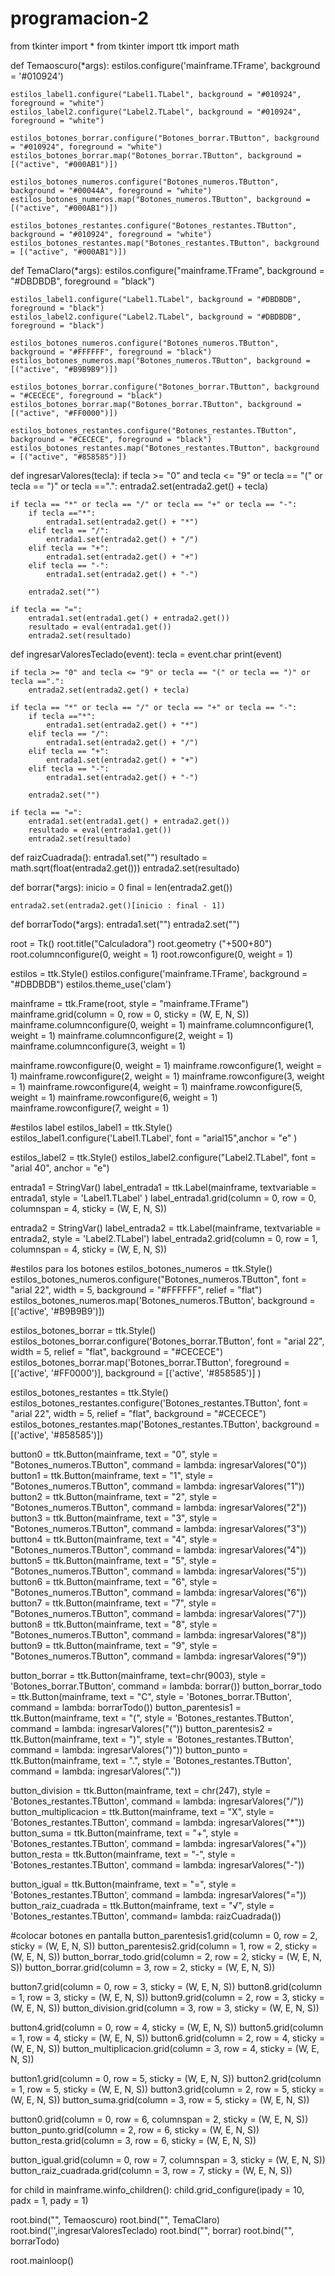 # programacion-2
from tkinter import *
from tkinter import ttk
import math

def Temaoscuro(*args):
    estilos.configure('mainframe.TFrame', background = '#010924')

    estilos_label1.configure("Label1.TLabel", background = "#010924", foreground = "white")
    estilos_label2.configure("Label2.TLabel", background = "#010924", foreground = "white")

    estilos_botones_borrar.configure("Botones_borrar.TButton", background = "#010924", foreground = "white")
    estilos_botones_borrar.map("Botones_borrar.TButton", background = [("active", "#000AB1")])

    estilos_botones_numeros.configure("Botones_numeros.TButton", background = "#00044A", foreground = "white")
    estilos_botones_numeros.map("Botones_numeros.TButton", background = [("active", "#000AB1")])

    estilos_botones_restantes.configure("Botones_restantes.TButton", background = "#010924", foreground = "white")
    estilos_botones_restantes.map("Botones_restantes.TButton", background = [("active", "#000AB1")])

def TemaClaro(*args):
    estilos.configure("mainframe.TFrame", background = "#DBDBDB", foreground = "black")

    estilos_label1.configure("Label1.TLabel", background = "#DBDBDB", foreground = "black")
    estilos_label2.configure("Label2.TLabel", background = "#DBDBDB", foreground = "black")

    estilos_botones_numeros.configure("Botones_numeros.TButton", background = "#FFFFFF", foreground = "black")
    estilos_botones_numeros.map("Botones_numeros.TButton", background = [("active", "#B9B9B9")])

    estilos_botones_borrar.configure("Botones_borrar.TButton", background = "#CECECE", foreground = "black")
    estilos_botones_borrar.map("Botones_borrar.TButton", background = [("active", "#FF0000")])

    estilos_botones_restantes.configure("Botones_restantes.TButton", background = "#CECECE", foreground = "black")
    estilos_botones_restantes.map("Botones_restantes.TButton", background = [("active", "#858585")])

def ingresarValores(tecla):
    if tecla >= "0" and tecla <= "9" or tecla == "(" or tecla == ")" or tecla ==".":
        entrada2.set(entrada2.get() + tecla)
    
    if tecla == "*" or tecla == "/" or tecla == "+" or tecla == "-":
        if tecla =="*":
            entrada1.set(entrada2.get() + "*")
        elif tecla == "/":
            entrada1.set(entrada2.get() + "/")
        elif tecla == "+":
            entrada1.set(entrada2.get() + "+")
        elif tecla == "-":
            entrada1.set(entrada2.get() + "-")

        entrada2.set("")

    if tecla == "=":
        entrada1.set(entrada1.get() + entrada2.get())
        resultado = eval(entrada1.get())
        entrada2.set(resultado)

def ingresarValoresTeclado(event):
    tecla = event.char
    print(event)

    if tecla >= "0" and tecla <= "9" or tecla == "(" or tecla == ")" or tecla ==".":
        entrada2.set(entrada2.get() + tecla)
    
    if tecla == "*" or tecla == "/" or tecla == "+" or tecla == "-":
        if tecla =="*":
            entrada1.set(entrada2.get() + "*")
        elif tecla == "/":
            entrada1.set(entrada2.get() + "/")
        elif tecla == "+":
            entrada1.set(entrada2.get() + "+")
        elif tecla == "-":
            entrada1.set(entrada2.get() + "-")

        entrada2.set("")

    if tecla == "=":
        entrada1.set(entrada1.get() + entrada2.get())
        resultado = eval(entrada1.get())
        entrada2.set(resultado)

def raizCuadrada():
    entrada1.set("")
    resultado = math.sqrt(float(entrada2.get()))
    entrada2.set(resultado)

def borrar(*args):
    inicio = 0
    final = len(entrada2.get())

    entrada2.set(entrada2.get()[inicio : final - 1])

def borrarTodo(*args):
    entrada1.set("")
    entrada2.set("")

root = Tk()
root.title("Calculadora")
root.geometry ("+500+80")
root.columnconfigure(0, weight = 1)
root.rowconfigure(0, weight = 1)

estilos = ttk.Style()
estilos.configure('mainframe.TFrame', background = "#DBDBDB")
estilos.theme_use('clam')

mainframe = ttk.Frame(root, style = "mainframe.TFrame")
mainframe.grid(column = 0, row = 0, sticky = (W, E, N, S))
mainframe.columnconfigure(0, weight = 1)
mainframe.columnconfigure(1, weight = 1)
mainframe.columnconfigure(2, weight = 1)
mainframe.columnconfigure(3, weight = 1)

mainframe.rowconfigure(0, weight = 1)
mainframe.rowconfigure(1, weight = 1)
mainframe.rowconfigure(2, weight = 1)
mainframe.rowconfigure(3, weight = 1)
mainframe.rowconfigure(4, weight = 1)
mainframe.rowconfigure(5, weight = 1)
mainframe.rowconfigure(6, weight = 1)
mainframe.rowconfigure(7, weight = 1)

#estilos label
estilos_label1 = ttk.Style()
estilos_label1.configure('Label1.TLabel', font = "arial15",anchor = "e" )

estilos_label2 = ttk.Style()
estilos_label2.configure("Label2.TLabel", font = "arial 40", anchor = "e")

entrada1 = StringVar()
label_entrada1 = ttk.Label(mainframe, textvariable = entrada1, style = 'Label1.TLabel' )
label_entrada1.grid(column = 0, row = 0, columnspan = 4, sticky = (W, E, N, S))

entrada2 = StringVar()
label_entrada2 = ttk.Label(mainframe, textvariable = entrada2, style = 'Label2.TLabel')
label_entrada2.grid(column = 0, row = 1, columnspan = 4, sticky = (W, E, N, S))

#estilos para los botones
estilos_botones_numeros = ttk.Style()
estilos_botones_numeros.configure("Botones_numeros.TButton", font = "arial 22", width = 5, background = "#FFFFFF", relief = "flat")
estilos_botones_numeros.map('Botones_numeros.TButton', background = [('active', '#B9B9B9')])

estilos_botones_borrar = ttk.Style()
estilos_botones_borrar.configure('Botones_borrar.TButton', font = "arial 22", width = 5, relief = "flat", background = "#CECECE")
estilos_botones_borrar.map('Botones_borrar.TButton', foreground = [('active', '#FF0000')], background = [('active', '#858585')] )


estilos_botones_restantes = ttk.Style()
estilos_botones_restantes.configure('Botones_restantes.TButton', font = "arial 22", width = 5, relief = "flat", background = "#CECECE")
estilos_botones_restantes.map('Botones_restantes.TButton', background = [('active', '#858585')])

button0 = ttk.Button(mainframe, text = "0", style = "Botones_numeros.TButton", command = lambda: ingresarValores("0"))
button1 = ttk.Button(mainframe, text = "1", style = "Botones_numeros.TButton", command = lambda: ingresarValores("1"))
button2 = ttk.Button(mainframe, text = "2", style = "Botones_numeros.TButton", command = lambda: ingresarValores("2"))
button3 = ttk.Button(mainframe, text = "3", style = "Botones_numeros.TButton", command = lambda: ingresarValores("3"))
button4 = ttk.Button(mainframe, text = "4", style = "Botones_numeros.TButton", command = lambda: ingresarValores("4"))
button5 = ttk.Button(mainframe, text = "5", style = "Botones_numeros.TButton", command = lambda: ingresarValores("5"))
button6 = ttk.Button(mainframe, text = "6", style = "Botones_numeros.TButton", command = lambda: ingresarValores("6"))
button7 = ttk.Button(mainframe, text = "7", style = "Botones_numeros.TButton", command = lambda: ingresarValores("7"))
button8 = ttk.Button(mainframe, text = "8", style = "Botones_numeros.TButton", command = lambda: ingresarValores("8"))
button9 = ttk.Button(mainframe, text = "9", style = "Botones_numeros.TButton", command = lambda: ingresarValores("9"))

button_borrar = ttk.Button(mainframe, text=chr(9003), style = 'Botones_borrar.TButton', command = lambda: borrar())
button_borrar_todo = ttk.Button(mainframe, text = "C", style = 'Botones_borrar.TButton', command = lambda: borrarTodo())
button_parentesis1 = ttk.Button(mainframe, text = "(", style = 'Botones_restantes.TButton', command = lambda: ingresarValores("("))
button_parentesis2 = ttk.Button(mainframe, text = ")", style = 'Botones_restantes.TButton', command = lambda: ingresarValores(")"))
button_punto = ttk.Button(mainframe, text = ".", style = 'Botones_restantes.TButton', command = lambda: ingresarValores("."))

button_division = ttk.Button(mainframe, text = chr(247), style = 'Botones_restantes.TButton', command = lambda: ingresarValores("/")) 
button_multiplicacion = ttk.Button(mainframe, text = "X", style = 'Botones_restantes.TButton', command = lambda: ingresarValores("*"))
button_suma = ttk.Button(mainframe, text = "+", style = 'Botones_restantes.TButton', command = lambda: ingresarValores("+"))
button_resta = ttk.Button(mainframe, text = "-", style = 'Botones_restantes.TButton', command = lambda: ingresarValores("-"))

button_igual = ttk.Button(mainframe, text = "=", style = 'Botones_restantes.TButton', command = lambda: ingresarValores("="))
button_raiz_cuadrada = ttk.Button(mainframe, text = "√", style = 'Botones_restantes.TButton', command= lambda: raizCuadrada())

#colocar botones en pantalla
button_parentesis1.grid(column = 0, row = 2, sticky = (W, E, N, S))
button_parentesis2.grid(column = 1, row = 2, sticky = (W, E, N, S))
button_borrar_todo.grid(column = 2, row = 2, sticky = (W, E, N, S))
button_borrar.grid(column = 3, row = 2, sticky = (W, E, N, S))

button7.grid(column = 0, row = 3, sticky = (W, E, N, S))
button8.grid(column = 1, row = 3, sticky = (W, E, N, S))
button9.grid(column = 2, row = 3, sticky = (W, E, N, S))
button_division.grid(column = 3, row = 3, sticky = (W, E, N, S))

button4.grid(column = 0, row = 4, sticky = (W, E, N, S))
button5.grid(column = 1, row = 4, sticky = (W, E, N, S))
button6.grid(column = 2, row = 4, sticky = (W, E, N, S))
button_multiplicacion.grid(column = 3, row = 4, sticky = (W, E, N, S))

button1.grid(column = 0, row = 5, sticky = (W, E, N, S))
button2.grid(column = 1, row = 5, sticky = (W, E, N, S))
button3.grid(column = 2, row = 5, sticky = (W, E, N, S))
button_suma.grid(column = 3, row = 5, sticky = (W, E, N, S))

button0.grid(column = 0, row = 6, columnspan = 2, sticky = (W, E, N, S))
button_punto.grid(column = 2, row = 6, sticky = (W, E, N, S))
button_resta.grid(column = 3, row = 6, sticky = (W, E, N, S))

button_igual.grid(column = 0, row = 7, columnspan = 3, sticky = (W, E, N, S))
button_raiz_cuadrada.grid(column = 3, row = 7, sticky = (W, E, N, S))

for child in mainframe.winfo_children():
    child.grid_configure(ipady = 10, padx = 1, pady = 1)

root.bind("<KeyPress-o>", Temaoscuro)
root.bind("<KeyPress-p>", TemaClaro)
root.bind('<Key>',ingresarValoresTeclado)
root.bind("<KeyPress-g>", borrar)
root.bind("<KeyPress-d>", borrarTodo)

root.mainloop()

